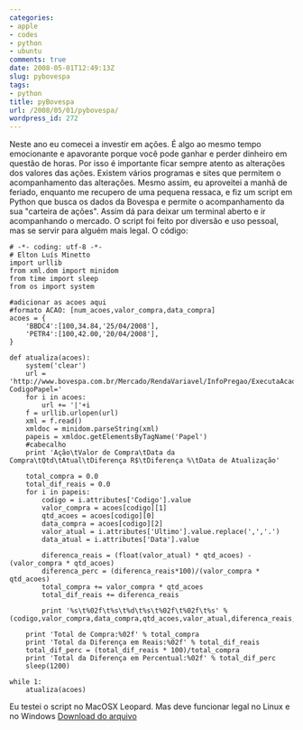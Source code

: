 ```yaml
---
categories:
- apple
- codes
- python
- ubuntu
comments: true
date: 2008-05-01T12:49:13Z
slug: pybovespa
tags:
- python
title: pyBovespa
url: /2008/05/01/pybovespa/
wordpress_id: 272
---
```


Neste ano eu comecei a investir em ações. É algo ao mesmo tempo emocionante e apavorante porque você pode ganhar e perder dinheiro em questão de horas. Por isso é importante ficar sempre atento as alterações dos valores das ações. Existem vários programas e sites que permitem o acompanhamento das alterações. Mesmo assim, eu aproveitei a manhã de feriado, enquanto me recupero de uma pequena ressaca, e fiz um script em Python que busca os dados da Bovespa e permite o acompanhamento da sua "carteira de ações". Assim dá para deixar um terminal aberto e ir acompanhando o mercado.
O script foi feito por diversão e uso pessoal, mas se servir para alguém mais legal. O código:

    
    
    # -*- coding: utf-8 -*-
    # Elton Luís Minetto
    import urllib
    from xml.dom import minidom
    from time import sleep
    from os import system
    
    #adicionar as acoes aqui
    #formato ACAO: [num_acoes,valor_compra,data_compra]
    acoes = {
    	'BBDC4':[100,34.84,'25/04/2008'],
    	'PETR4':[100,42.00,'20/04/2008'],
    }
    
    def atualiza(acoes):
    	system('clear')
    	url = 'http://www.bovespa.com.br/Mercado/RendaVariavel/InfoPregao/ExecutaAcaoAjax.asp?CodigoPapel='
    	for i in acoes:
    		url += '|'+i
    	f = urllib.urlopen(url)
    	xml = f.read()
    	xmldoc = minidom.parseString(xml)
    	papeis = xmldoc.getElementsByTagName('Papel')
    	#cabecalho
    	print 'Ação\tValor de Compra\tData da Compra\tQtd\tAtual\tDiferença R$\tDiferença %\tData de Atualização'
    
    	total_compra = 0.0
    	total_dif_reais = 0.0
    	for i in papeis:
    		codigo = i.attributes['Codigo'].value
    		valor_compra = acoes[codigo][1]
    		qtd_acoes = acoes[codigo][0]
    		data_compra = acoes[codigo][2]
    		valor_atual = i.attributes['Ultimo'].value.replace(',','.')
    		data_atual = i.attributes['Data'].value
    
    		diferenca_reais = (float(valor_atual) * qtd_acoes) - (valor_compra * qtd_acoes)
    		diferenca_perc = (diferenca_reais*100)/(valor_compra * qtd_acoes)
    		total_compra += valor_compra * qtd_acoes
    		total_dif_reais += diferenca_reais
    
    		print '%s\t%02f\t%s\t%d\t%s\t%02f\t%02f\t%s' % (codigo,valor_compra,data_compra,qtd_acoes,valor_atual,diferenca_reais,diferenca_perc,data_atual)
    
    	print 'Total de Compra:%02f' % total_compra
    	print 'Total da Diferença em Reais:%02f' % total_dif_reais
    	total_dif_perc = (total_dif_reais * 100)/total_compra
    	print 'Total da Diferença em Percentual:%02f' % total_dif_perc
    	sleep(1200)
    
    while 1:
    	atualiza(acoes)
    


Eu testei o script no MacOSX Leopard. Mas deve funcionar legal no Linux e no Windows
[Download do arquivo](https://s3.amazonaws.com/elton/codes/pyBovespa.py)
